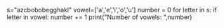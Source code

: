 s="azcbobobegghakl"
vowel=['a','e','i','o','u']
number = 0
for letter in s:
   if letter in vowel:
      number += 1
print("Number of vowels: ",number)
